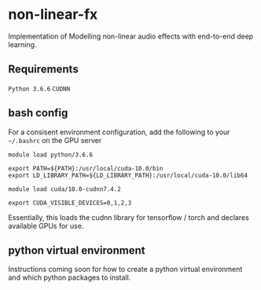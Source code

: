 # non-linear-fx
Implementation of Modelling non-linear audio effects with end-to-end deep learning.

## Requirements
`Python 3.6.6`
`CUDNN`

## bash config
For a consisent environment configuration, add the following to your `~/.bashrc` on the GPU server

```
module load python/3.6.6

export PATH=${PATH}:/usr/local/cuda-10.0/bin
export LD_LIBRARY_PATH=${LD_LIBRARY_PATH}:/usr/local/cuda-10.0/lib64

module load cuda/10.0-cudnn7.4.2

export CUDA_VISIBLE_DEVICES=0,1,2,3
```

Essentially, this loads the cudnn library for tensorflow / torch and declares available GPUs for use.

## python virtual environment
Instructions coming soon for how to create a python virtual environment and which python packages to install.
